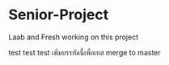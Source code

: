 # Senior-Project
Laab and Fresh working on this project

test test test
เพิ่มบรรทัดนี้เพื่อเทส merge to master 
